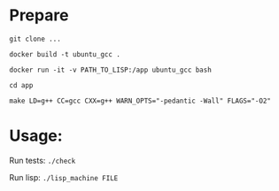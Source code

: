 # Prepare

`git clone ...`

`docker build -t ubuntu_gcc .`

`docker run -it -v PATH_TO_LISP:/app ubuntu_gcc bash`

`cd app`

`make LD=g++ CC=gcc CXX=g++ WARN_OPTS="-pedantic -Wall" FLAGS="-O2"`

# Usage:

Run tests: `./check`

Run lisp: `./lisp_machine FILE`
